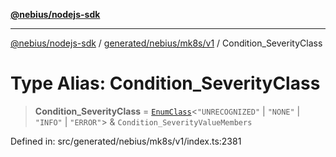 [**@nebius/nodejs-sdk**](../../../../../README.md)

---

[@nebius/nodejs-sdk](../../../../../README.md) / [generated/nebius/mk8s/v1](../README.md) / Condition_SeverityClass

# Type Alias: Condition_SeverityClass

> **Condition_SeverityClass** = [`EnumClass`](../../../../../runtime/protos/enum/type-aliases/EnumClass.md)\<`"UNRECOGNIZED"` \| `"NONE"` \| `"INFO"` \| `"ERROR"`\> & `Condition_SeverityValueMembers`

Defined in: src/generated/nebius/mk8s/v1/index.ts:2381
